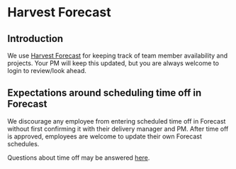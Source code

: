 # Harvest Forecast

## Introduction

We use [Harvest Forecast](https://forecastapp.com/615047/schedule/projects) for keeping track of team member availability and projects. Your PM will keep this updated, but you are always welcome to login to review/look ahead.

## Expectations around scheduling time off in Forecast

We discourage any employee from entering scheduled time off in Forecast without first confirming it with their delivery manager and PM. After time off is approved, employees are welcome to update their own Forecast schedules.

Questions about time off may be answered [here](../../03-policies/benefits.md#timeoff).
